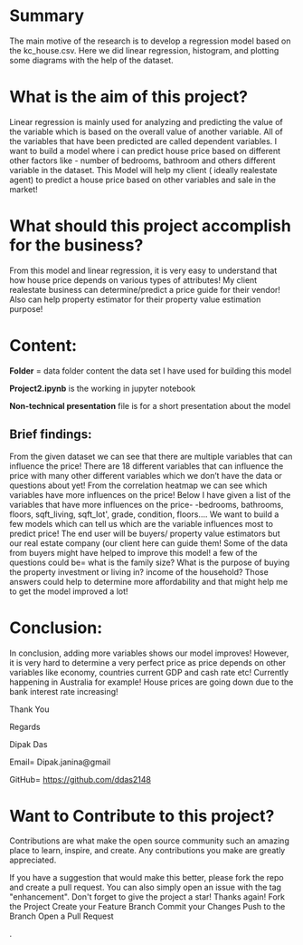 # Summary
The main motive of the research is to develop a regression model based on the kc_house.csv. Here we did linear regression, histogram, and plotting some diagrams with the help of the dataset.

# What is the aim of this project?

Linear regression is mainly used for analyzing and predicting the value of the variable which is based on the overall value of another variable. All of the variables that have been predicted are called dependent variables. I want to build a model where i can predict house price based on different other factors like - number of bedrooms, bathroom and others different variable in the dataset. This Model will help my client ( ideally realestate agent) to predict a house price based on other variables and sale in the market!

 # What should this project accomplish for the business?

From this model and linear regression, it is very easy to understand that how house price depends on various types of attributes! My client realestate business can determine/predict a price guide for their vendor! Also can help property estimator for their property value estimation purpose!

# Content:

**Folder** = data folder content the data set I have used for building this model

**Project2.ipynb** is the working in jupyter notebook

**Non-technical presentation** file is for a short presentation about the model

## Brief findings: 
From the given dataset we can see that there are multiple variables that can influence the price! There are 18 different variables that can influence the price with many other different variables which we don’t have the data or questions about yet! From the correlation heatmap we can see which variables have more influences on the price! Below I have given a list of the variables that have more influences on the price- -bedrooms, bathrooms, floors, sqft_living, sqft_lot', grade, condition, floors…. We want to build a few models which can tell us which are the variable influences most to predict price! The end user will be buyers/ property value estimators but our real estate company (our client here can guide them! Some of the data from buyers might have helped to improve this model! a few of the questions could be= what is the family size? What is the purpose of buying the property investment or living in? income of the household? Those answers could help to determine more affordability and that might help me to get the model improved a lot!

# Conclusion: 
In conclusion, adding more variables shows our model improves! However, it is very hard to determine a very perfect price as price depends on other variables like economy, countries current GDP and cash rate etc! Currently happening in Australia for example! House prices are going down due to the bank interest rate increasing!

Thank You

Regards

Dipak Das

Email= Dipak.janina@gmail

GitHub= https://github.com/ddas2148

# Want to Contribute to this project?
Contributions are what make the open source community such an amazing place to learn, inspire, and create. Any contributions you make are greatly appreciated.

If you have a suggestion that would make this better, please fork the repo and create a pull request. You can also simply open an issue with the tag "enhancement". Don't forget to give the project a star! Thanks again!
Fork the Project
Create your Feature Branch 
Commit your Changes
Push to the Branch 
Open a Pull Request






  
















.












